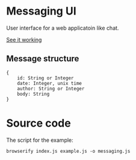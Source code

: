 # Messaging UI

User interface for a web applicatoin like chat.

[See it working](https://dmitrymyadzelets.github.io/ui-messaging/)

## Message structure

    {
        id: String or Integer
        date: Integer, unix time
        author: String or Integer
        body: String
    }

# Source code

The script for the example:

    browserify index.js example.js -o messaging.js



